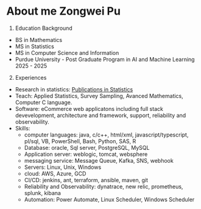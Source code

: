 # About me Zongwei Pu
1. Education Background
  - BS in Mathematics 
  - MS in Statistics 
  - MS in Computer Science and Information
  - Purdue University - Post Graduate Program in AI and Machine Learning 2025 - 2025
2. Experiences
  - Research in statistics: [Publications in Statistics](https://scholar.google.com/scholar?hl=en&as_sdt=0%2C10&q=%22Zongwei+Pu%22&btnG=)
  - Teach: Applied Statistics, Survey Sampling, Avanced Mathematics, Computer C language.
  - Software: eCommerce web applicatons including full stack devevelopment, architecture and framework, support, reliability and observability.
  - Skills:
    - computer languages: java, c/c++, html/xml, javascript/typescript, pl/sql, VB, PowerShell, Bash, Python, SAS, R
    - Database: oracle, Sql server, PostgreSQL, MySQL
    - Application server: weblogic, tomcat, websphere
    - messaging service: Message Queue, Kafka, SNS, webhook
    - Servers: Linux, Unix, Windows
    - cloud: AWS, Azure, GCD
    - CI/CD: jenkins, ant, terraform, ansible, maven, git
    - Reliability and Observability: dynatrace, new relic, prometheus, splunk, kibana
    - Automation: Power Automate, Linux Scheduler, Windows Scheduler
    
